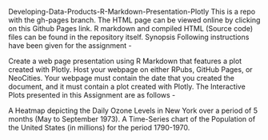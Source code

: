 Developing-Data-Products-R-Markdown-Presentation-Plotly
This is a repo with the gh-pages branch. The HTML page can be viewed online by clicking on this Github Pages link.
R markdown and compiled HTML (Source code) files can be found in the repository itself.
Synopsis
Following instructions have been given for the assignment -

Create a web page presentation using R Markdown that features a plot created with Plotly.
Host your webpage on either RPubs, GitHub Pages, or NeoCities.
Your webpage must contain the date that you created the document, and it must contain a plot created with Plotly.
The Interactive Plots presented in this Assignment are as follows -

A Heatmap depicting the Daily Ozone Levels in New York over a period of 5 months (May to September 1973).
A Time-Series chart of the Population of the United States (in millions) for the period 1790-1970.
